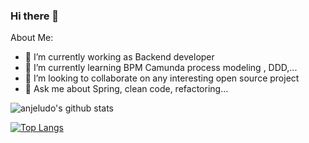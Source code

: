 ### Hi there 👋


About Me:


- 🔭 I’m currently working as Backend developer
- 🌱 I’m currently learning BPM Camunda process modeling , DDD,...
- 👯 I’m looking to collaborate on any interesting open source project
- 💬 Ask me about Spring, clean code, refactoring...



![anjeludo's github stats](https://github-readme-stats.vercel.app/api?username=anjeludo&show_icons=true&theme=cobalt)

[![Top Langs](https://github-readme-stats.vercel.app/api/top-langs/?username=anjeludo&layout=compact&theme=cobalt)](https://github.com/anjeludo/github-readme-stats)

